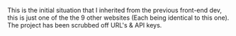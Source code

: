 This is the initial situation that I inherited from the previous front-end dev, this is just one of the the 9 other websites (Each being identical to this one). The project has been scrubbed off URL's & API keys.
